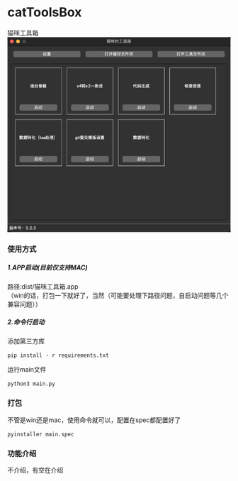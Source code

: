 # catToolsBox
猫咪工具箱 \
![cankao.png](images%2Fcankao.png)
### 使用方式

##### 1.APP启动(目前仅支持MAC)
路径:dist/猫咪工具箱.app \
（win的话，打包一下就好了，当然（可能要处理下路径问题，自启动问题等几个兼容问题））


##### 2.命令行启动

添加第三方库
```shell
pip install - r requirements.txt
```
运行main文件
```shell
python3 main.py
```

### 打包
不管是win还是mac，使用命令就可以，配置在spec都配置好了
```shell
pyinstaller main.spec 
```

### 功能介绍
不介绍，有空在介绍